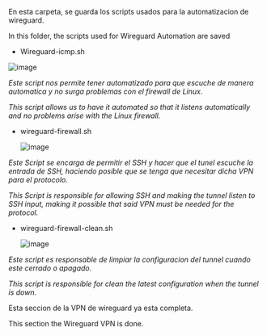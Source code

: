 En esta carpeta, se guarda los scripts usados para la automatizacion de wireguard.

In this folder, the scripts used for Wireguard Automation are saved


 -  Wireguard-icmp.sh

   ![image](https://github.com/user-attachments/assets/861db19c-9ce3-43b5-964c-ecfb48306d41)

  *Este script nos permite tener automatizado para que escuche de manera automatica y no surga problemas con el firewall de Linux.*
  
  *This script allows us to have it automated so that it listens automatically and no problems arise with the Linux firewall.*

 - wireguard-firewall.sh

   ![image](https://github.com/user-attachments/assets/6fa43f24-0c06-49cf-8930-3099299d724a)

  *Este Script se encarga de permitir el SSH y hacer que el tunel escuche la entrada de SSH, haciendo posible
  que se tenga que necesitar dicha VPN para el protocolo.*
  
  *This Script is responsible for allowing SSH and making the tunnel listen to SSH input, making it possible
  that said VPN must be needed for the protocol.*

 - wireguard-firewall-clean.sh

   ![image](https://github.com/user-attachments/assets/cf20f131-2165-441d-93db-6228a4972d84)

  *Este script es responsable de limpiar la configuracion del tunnel cuando este cerrado o apagado.*
    
  *This script is responsible for clean the latest configuration when the tunnel is down.*


 Esta seccion de la VPN de wireguard ya esta completa.

 This section the Wireguard VPN is done.
